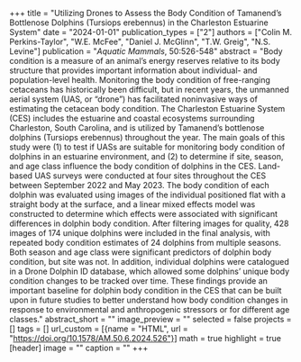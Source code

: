 +++
title = "Utilizing Drones to Assess the Body Condition of Tamanend’s Bottlenose Dolphins (Tursiops erebennus) in the Charleston Estuarine System"
date = "2024-01-01"
publication_types = ["2"]
authors = ["Colin M. Perkins-Taylor", "W.E. McFee", "Daniel J. McGlinn", "T.W. Greig", "N.S. Levine"]
publication = "_Aquatic Mammals_, 50:526-548"
abstract = "Body condition is a measure of an animal’s energy reserves relative to its body structure that provides important information about individual- and population-level health. Monitoring the body condition of free-ranging cetaceans has historically been difficult, but in recent years, the unmanned aerial system (UAS, or “drone”) has facilitated noninvasive ways of estimating the cetacean body condition. The Charleston Estuarine System (CES) includes the estuarine and coastal ecosystems surrounding Charleston, South Carolina, and is utilized by Tamanend’s bottlenose dolphins (Tursiops erebennus) throughout the year. The main goals of this study were (1) to test if UASs are suitable for monitoring body condition of dolphins in an estuarine environment, and (2) to determine if site, season, and age class influence the body condition of dolphins in the CES. Land-based UAS surveys were conducted at four sites throughout the CES between September 2022 and May 2023. The body condition of each dolphin was evaluated using images of the individual positioned flat with a straight body at the surface, and a linear mixed effects model was constructed to determine which effects were associated with significant differences in dolphin body condition. After filtering images for quality, 428 images of 174 unique dolphins were included in the final analysis, with repeated body condition estimates of 24 dolphins from multiple seasons. Both season and age class were significant predictors of dolphin body condition, but site was not. In addition, individual dolphins were catalogued in a Drone Dolphin ID database, which allowed some dolphins’ unique body condition changes to be tracked over time. These findings provide an important baseline for dolphin body condition in the CES that can be built upon in future studies to better understand how body condition changes in response to environmental and anthropogenic stressors or for different age classes."
abstract_short = ""
image_preview = ""
selected = false
projects = []
tags = []
url_custom = [{name = "HTML", url = "https://doi.org/10.1578/AM.50.6.2024.526"}]
math = true
highlight = true
[header]
image = ""
caption = ""
+++
